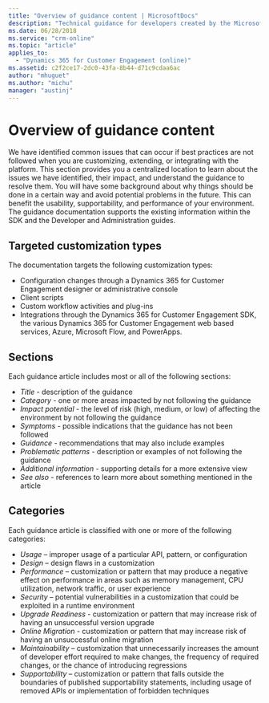 ```yaml
---
title: "Overview of guidance content | MicrosoftDocs"
description: "Technical guidance for developers created by the Microsoft Dynamics 365 for Customer Engagement team based on common issues and problems reported by customers. The guidance in these topics includes guidance regarding usage, design, performance, security, upgrade readiness, online migration, maintainability, and supportability. This content describes common symptoms, problematic patterns, and the potential impact of common problems as well as guidance about how to avoid them."
ms.date: 06/28/2018
ms.service: "crm-online"
ms.topic: "article"
applies_to: 
  - "Dynamics 365 for Customer Engagement (online)"
ms.assetid: c2f2ce17-2dc0-43fa-8b44-d71c9cdaa6ac
author: "mhuguet"
ms.author: "michu"
manager: "austinj"
---
```

# Overview of guidance content

We have identified common issues that can occur if best practices are not followed when you are customizing, extending, or integrating with the platform. This section provides you a centralized location to learn about the issues we have identified, their impact, and understand the guidance to resolve them. You will have some background about why things should be done in a certain way and avoid potential problems in the future. This can benefit the usability, supportability, and performance of your environment.  The guidance documentation supports the existing information within the SDK and the Developer and Administration guides.

<a name='custtypes'></a>

## Targeted customization types

The documentation targets the following customization types:

- Configuration changes through a Dynamics 365 for Customer Engagement designer or administrative console
- Client scripts
- Custom workflow activities and plug-ins
- Integrations through the Dynamics 365 for Customer Engagement SDK, the various Dynamics 365 for Customer Engagement web based services, Azure, Microsoft Flow, and PowerApps.

<a name='sections'></a>

## Sections

Each guidance article includes most or all of the following sections:

- *Title* - description of the guidance
- *Category* - one or more areas impacted by not following the guidance
- *Impact potential* - the level of risk (high, medium, or low) of affecting the environment by not following the guidance
- *Symptoms* - possible indications that the guidance has not been followed
- *Guidance* - recommendations that may also include examples
- *Problematic patterns* - description or examples of not following the guidance
- *Additional information* - supporting details for a more extensive view
- *See also* - references to learn more about something mentioned in the article

## Categories

Each guidance article is classified with one or more of the following categories:

- *Usage* – improper usage of a particular API, pattern, or configuration
- *Design* – design flaws in a customization
- *Performance* – customization or pattern that may produce a negative effect on performance in areas such as memory management, CPU utilization, network traffic, or user experience
- *Security* – potential vulnerabilities in a customization that could be exploited in a runtime environment
- *Upgrade Readiness* - customization or pattern that may increase risk of having an unsuccessful version upgrade
- *Online Migration* - customization or pattern that may increase risk of having an unsuccessful online migration
- *Maintainability* – customization that unnecessarily increases the amount of developer effort required to make changes, the frequency of required changes, or the chance of introducing regressions
- *Supportability* – customization or pattern that falls outside the boundaries of published supportability statements, including usage of removed APIs or implementation of forbidden techniques
